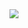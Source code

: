 <img src="https://capsule-render.vercel.app/api?type=waving&color=gradient&height=200&section=header&text=Hey%20Everyone&fontSize=60&animation=fadeIn" />
